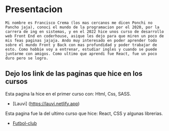 # Presentacion

```
Mi nombre es Francisco Crema (los mas cercanos me dicen Ponchi no Pancho jaja), conoci el mundo de la programacion por el 2020, por la carrera de ing en sistemas, y en el 2022 hice unos curso de desarrollo web Front End en coderhouse, asique les dejo para que miren un poco de mis feas paginas jajaja. Ando muy interesado en poder aprender todo sobre el mundo Front y Back con mas profundidad y poder trabajar de esto. Como hobbie voy a entrenar, estudiar ingles y cuando se puede juntarme con amigos. Como ultimo que aprendi fue React, fue un poco duro pero se logro.
```

## Dejo los link de las paginas que hice en los cursos

Esta pagina la hice en el primer curso con: Html, Css, SASS.

- [Lauvi] (https://lauvi.netlify.app)

Esta pagina fue la del ultimo curso que hice: React, CSS y algunas librerias.

- [Futbol-club](https://futbol-club.netlify.app)
